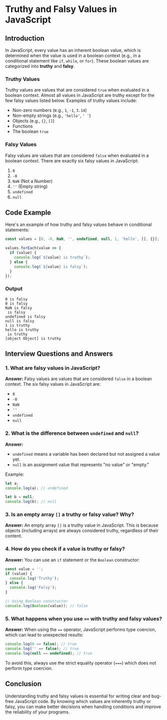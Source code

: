 # Truthy and Falsy Values in JavaScript

## Introduction
In JavaScript, every value has an inherent boolean value, which is determined when the value is used in a boolean context (e.g., in a conditional statement like `if`, `while`, or `for`). These boolean values are categorized into **truthy** and **falsy**.

### Truthy Values
Truthy values are values that are considered `true` when evaluated in a boolean context. Almost all values in JavaScript are truthy except for the few falsy values listed below. Examples of truthy values include:

- Non-zero numbers (e.g., `1`, `-1`, `3.14`)
- Non-empty strings (e.g., `'hello'`, `' '`)
- Objects (e.g., `{}`, `[]`)
- Functions
- The boolean `true`

### Falsy Values
Falsy values are values that are considered `false` when evaluated in a boolean context. There are exactly six falsy values in JavaScript:

1. `0`
2. `-0`
3. `NaN` (Not a Number)
4. `''` (Empty string)
5. `undefined`
6. `null`

## Code Example
Here's an example of how truthy and falsy values behave in conditional statements:

```javascript
const values = [0, -0, NaN, '', undefined, null, 1, 'hello', [], {}];

values.forEach(value => {
  if (value) {
    console.log(`${value} is truthy`);
  } else {
    console.log(`${value} is falsy`);
  }
});
```

### Output
```
0 is falsy
0 is falsy
NaN is falsy
 is falsy
undefined is falsy
null is falsy
1 is truthy
hello is truthy
 is truthy
[object Object] is truthy
```

## Interview Questions and Answers

### 1. **What are falsy values in JavaScript?**
   **Answer:** Falsy values are values that are considered `false` in a boolean context. The six falsy values in JavaScript are:
   - `0`
   - `-0`
   - `NaN`
   - `''`
   - `undefined`
   - `null`

### 2. **What is the difference between `undefined` and `null`?**
   **Answer:**
   - `undefined` means a variable has been declared but not assigned a value yet.
   - `null` is an assignment value that represents "no value" or "empty."
   
   Example:
   ```javascript
   let a;
   console.log(a); // undefined

   let b = null;
   console.log(b); // null
   ```

### 3. **Is an empty array `[]` a truthy or falsy value? Why?**
   **Answer:** An empty array `[]` is a truthy value in JavaScript. This is because objects (including arrays) are always considered truthy, regardless of their content.

### 4. **How do you check if a value is truthy or falsy?**
   **Answer:** You can use an `if` statement or the `Boolean` constructor:
   ```javascript
   const value = '';
   if (value) {
     console.log('Truthy');
   } else {
     console.log('Falsy');
   }

   // Using Boolean constructor
   console.log(Boolean(value)); // false
   ```

### 5. **What happens when you use `==` with truthy and falsy values?**
   **Answer:** When using the `==` operator, JavaScript performs type coercion, which can lead to unexpected results:
   ```javascript
   console.log(0 == false); // true
   console.log('' == false); // true
   console.log(null == undefined); // true
   ```
   To avoid this, always use the strict equality operator (`===`) which does not perform type coercion.

## Conclusion
Understanding truthy and falsy values is essential for writing clear and bug-free JavaScript code. By knowing which values are inherently truthy or falsy, you can make better decisions when handling conditions and improve the reliability of your programs.

